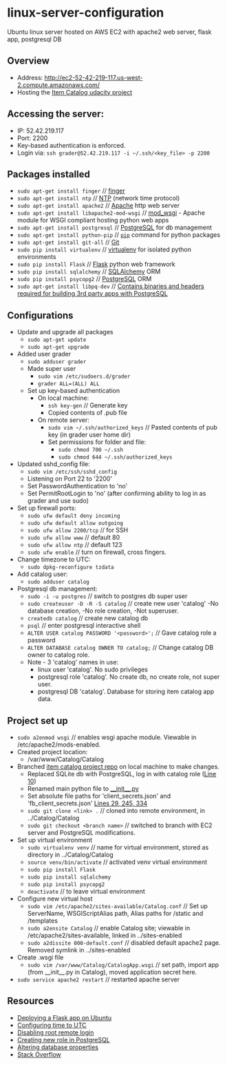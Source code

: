 # linux-server-configuration
Ubuntu linux server hosted on AWS EC2 with apache2 web server, flask app, postgresql DB

## Overview
* Address: http://ec2-52-42-219-117.us-west-2.compute.amazonaws.com/
* Hosting the [Item Catalog udacity project](https://github.com/cardvark/item-catalog-project/tree/ec2-postgres-server)

## Accessing the server:
* IP: 52.42.219.117
* Port: 2200
* Key-based authentication is enforced.
* Login via: `ssh grader@52.42.219.117 -i ~/.ssh/<key_file> -p 2200`

## Packages installed
* `sudo apt-get install finger`  // [finger](http://manpages.ubuntu.com/manpages/precise/man1/finger.1.html)
* `sudo apt-get install ntp`  // [NTP](http://www.ntp.org/) (network time protocol)
* `sudo apt-get install apache2`  // [Apache](https://httpd.apache.org/) http web server
* `sudo apt-get install libapache2-mod-wsgi`  // [mod_wsgi](https://modwsgi.readthedocs.io/en/develop/) - Apache module for WSGI compliant hosting python web apps
* `sudo apt-get install postgresql`  // [PostgreSQL](https://www.postgresql.org/) for db management
* `sudo apt-get install python-pip`  // [`pip`](https://pypi.python.org/pypi/pip) command for python packages
* `sudo apt-get install git-all`  // [Git](https://git-scm.com/book/en/v2/Getting-Started-Installing-Git)
* `sudo pip install virtualenv`  // [virtualenv](https://virtualenv.pypa.io/en/stable/) for isolated python environments
* `sudo pip install Flask`  // [Flask](http://flask.pocoo.org/) python web framework
* `sudo pip install sqlalchemy`  // [SQLAlchemy](http://www.sqlalchemy.org/) ORM
* `sudo pip install psycopg2`  // [PostgreSQL](http://initd.org/psycopg/) ORM
* `sudo apt-get install libpq-dev`  // [Contains binaries and headers required for building 3rd party apps with PostgreSQL](https://pypi.python.org/pypi/libpq-dev/9.0.0)

## Configurations
* Update and upgrade all packages
  * `sudo apt-get update`
  * `sudo apt-get upgrade`
* Added user grader
  * `sudo adduser grader`
  * Made super user
    * `sudo vim /etc/sudoers.d/grader`
    * `grader ALL=(ALL) ALL`
  * Set up key-based authentication
    * On local machine:
      * `ssh key-gen`  // Generate key
      * Copied contents of .pub file
    * On remote server:
      * `sudo vim ~/.ssh/authorized_keys`  // Pasted contents of pub key (in grader user home dir)
      * Set permissions for folder and file:
        * `sudo chmod 700 ~/.ssh`
        * `sudo chmod 644 ~/.ssh/authorized_keys`
* Updated sshd_config file:
  * `sudo vim /etc/ssh/sshd_config`
  * Listening on Port 22 to '2200'
  * Set PasswordAuthentication to 'no'
  * Set PermitRootLogin to 'no' (after confirming ability to log in as grader and use sudo)
* Set up firewall ports:
  * `sudo ufw default deny incoming`
  * `sudo ufw default allow outgoing`
  * `sudo ufw allow 2200/tcp`  // for SSH
  * `sudo ufw allow www`  // default 80
  * `sudo ufw allow ntp`  // default 123
  * `sudo ufw enable`  // turn on firewall, cross fingers.
* Change timezone to UTC:
  * `sudo dpkg-reconfigure tzdata`
* Add catalog user:
  * `sudo adduser catalog`
* Postgresql db management:
  * `sudo -i -u postgres`  // switch to postgres db super user
  * `sudo createuser -D -R -S catalog`  // create new user 'catalog' -No database creation, -No role creation, -Not superuser.
  * `createdb catalog`  // create new catalog db
  * `psql`  // enter postgresql interactive shell
  * `ALTER USER catalog PASSWORD '<password>';`  // Gave catalog role a password
  * `ALTER DATABASE catalog OWNER TO catalog;`  // Change catalog DB owner to catalog role.
  * Note - 3 'catalog' names in use:
    * linux user 'catalog'.  No sudo privileges
    * postgresql role 'catalog'.  No create db, no create role, not super user.
    * postgresql DB 'catalog'.  Database for storing item catalog app data.
    
## Project set up
* `sudo a2enmod wsgi`  // enables wsgi apache module.  Viewable in /etc/apache2/mods-enabled.
* Created project location:
  * /var/www/Catalog/Catalog
* Branched [item catalog project repo](https://github.com/cardvark/item-catalog-project/tree/ec2-postgres-server) on local machine to make changes.
  * Replaced SQLite db with PostgreSQL, log in with catalog role ([Line 10](https://github.com/cardvark/item-catalog-project/blob/ec2-postgres-server/database_setup_catalog.py))
  * Renamed main python file to [\_\_init\_\_.py](https://github.com/cardvark/item-catalog-project/blob/ec2-postgres-server/__init__.py)
  * Set absolute file paths for 'client_secrets.json' and 'fb_client_secrets.json' [Lines 29, 245, 334](https://github.com/cardvark/item-catalog-project/blob/ec2-postgres-server/__init__.py)
  * `sudo git clone <link> .`  // cloned into remote environment, in ../Catalog/Catalog
  * `sudo git checkout <branch name>`  // switched to branch with EC2 server and PostgreSQL modifications.
* Set up virtual environment
  * `sudo virtualenv venv`  // name for virtual environment, stored as directory in ../Catalog/Catalog
  * `source venv/bin/activate`  // activated venv virtual environment
  * `sudo pip install Flask`
  * `sudo pip install sqlalchemy`
  * `sudo pip install psycopg2`
  * `deactivate` // to leave virtual environment
* Configure new virtual host
  * `sudo vim /etc/apache2/sites-available/Catalog.conf`  // Set up ServerName, WSGIScriptAlias path, Alias paths for /static and /templates
  * `sudo a2ensite Catalog`  // enable Catalog site; viewable in /etc/apache2/sites-available, linked in ../sites-enabled
  * `sudo a2dissite 000-default.conf`  // disabled default apache2 page.  Removed symlink in ../sites-enabled
* Create .wsgi file
  * `sudo vim /var/www/Catalog/CatalogApp.wsgi`  // set path, import app (from \_\_init\_\_.py in Catalog), moved application secret here.
* `sudo service apache2 restart`  // restarted apache server

## Resources
* [Deploying a Flask app on Ubuntu](https://www.digitalocean.com/community/tutorials/how-to-deploy-a-flask-application-on-an-ubuntu-vps)
* [Configuring time to UTC](https://help.ubuntu.com/community/UbuntuTime)
* [Disabling root remote login](https://mediatemple.net/community/products/dv/204643810/how-do-i-disable-ssh-login-for-the-root-user)
* [Creating new role in PostgreSQL](https://www.postgresql.org/docs/9.2/static/app-createuser.html)
* [Altering database properties](https://www.postgresql.org/docs/9.1/static/sql-alterdatabase.html)
* [Stack Overflow](http://stackoverflow.com/ "All night long.")
